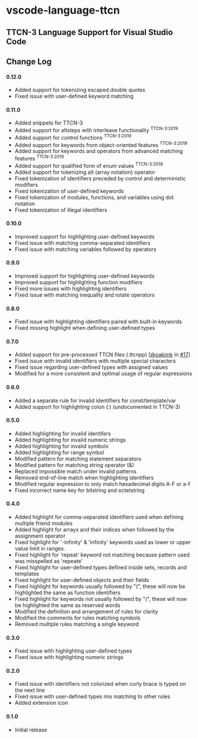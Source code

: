 # vscode-language-ttcn
## TTCN-3 Language Support for Visual Studio Code
## Change Log

#### 0.12.0
- Added support for tokenizing escaped double quotes
- Fixed issue with user-defined keyword matching

#### 0.11.0
- Added snippets for TTCN-3
- Added support for altsteps with interleave functionality <sup>TTCN-3:2019</sup>
- Added support for control functions <sup>TTCN-3:2019</sup>
- Added support for keywords from object-oriented features <sup>TTCN-3:2019</sup>
- Added support for keywords and operators from advanced matching features <sup>TTCN-3:2019</sup>
- Added support for qualified form of enum values <sup>TTCN-3:2019</sup>
- Added support for tokenizing alt (array notation) operator
- Fixed tokenization of identifiers preceded by control and deterministic modifiers
- Fixed tokenization of user-defined keywords
- Fixed tokenization of modules, functions, and variables using dot notation
- Fixed tokenization of illegal identifiers

#### 0.10.0
- Improved support for highlighting user-defined keywords
- Fixed issue with matching comma-separated identifiers
- Fixed issue with matching variables followed by operators

#### 0.9.0
- Improved support for highlighting user-defined keywords
- Improved support for highlighting function modifiers
- Fixed more issues with highlighting identifiers
- Fixed issue with matching inequality and rotate operators

#### 0.8.0
- Fixed issue with highlighting identifiers paired with built-in keywords
- Fixed missing highlight when defining user-defined types

#### 0.7.0
- Added support for pre-processed TTCN files (.ttcnpp) \[[@oakimk](https://github.com/oakimk) in [#17](https://github.com/ealap/vscode-language-ttcn/pull/17)\]
- Fixed issue with invalid identifiers with multiple special characters
- Fixed issue regarding user-defined types with assigned values
- Modified for a more consistent and optimal usage of regular expressions

#### 0.6.0
- Added a separate rule for invalid identifiers for const/template/var
- Added support for highlighting colon (:) (undocumented in TTCN-3)

#### 0.5.0
- Added highlighting for invalid identifers
- Added highlighting for invalid numeric strings
- Added highlighting for invalid symbols
- Added highlighting for range symbol
- Modified pattern for matching statement separators
- Modified pattern for matching string operator (&)
- Replaced impossible match under invalid patterns
- Removed end-of-line match when highlighting identifiers
- Modified regular expression to only match hexadecimal digits A-F or a-f
- Fixed incorrect name key for bitstring and octetstring

#### 0.4.0
- Added highlight for comma-separated identifiers used when defining multiple friend modules
- Added highlight for arrays and their indices when followed by the assignment operator
- Fixed highlight for '-infinity' & 'infinity' keywords used as lower or upper value limit in ranges.
- Fixed highlight for 'repeat' keyword not matching because pattern used was misspelled as 'repeate'
- Fixed highlight for user-defined types defined inside sets, records and templates
- Fixed highlight for user-defined objects and their fields
- Fixed highlight for keywords usually followed by "(", these will now be highlighted the same as function identifiers
- Fixed highlight for keywords not usually followed by "(", these will now be highlighted the same as reserved words
- Modified the definition and arrangement of rules for clarity
- Modified the comments for rules matching symbols
- Removed multiple rules matching a single keyword

#### 0.3.0
- Fixed issue with highlighting user-defined types
- Fixed issue with highlighting numeric strings

#### 0.2.0
- Fixed issue with identifiers not colorized when curly brace is typed on the next line
- Fixed issue with user-defined types mix matching to other rules
- Added extension icon

#### 0.1.0
- Initial release